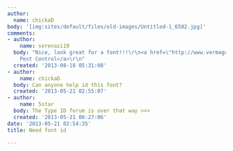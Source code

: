 ```yaml
---
author:
  name: chickaD
body: '[img:sites/default/files/old-images/Untitled-1_6502.jpg]'
comments:
- author:
    name: serenazi19
  body: "Nice, look great for a font!!!\r\n<a href=\"http://www.vermaguard.co.uk/pest-control-north-london/rat-pest-control\">Rat
    Pest Control</a>\r\n"
  created: '2013-08-18 05:31:08'
- author:
    name: chickaD
  body: Can anyone help id this font?
  created: '2013-05-21 02:55:07'
- author:
    name: 5star
  body: The Type ID forum is over that way >>>
  created: '2013-05-21 06:27:06'
date: '2013-05-21 02:54:35'
title: Need font id

---
```

